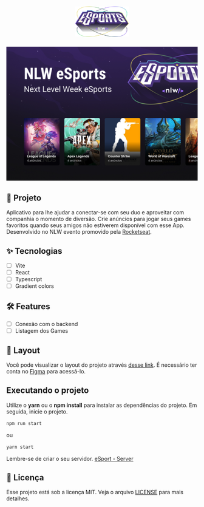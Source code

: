 <h1 align="center">
  <img alt="eSport" height="80" title="Logo" src=".github/logo.png" />
</h1>

<p align="center">
  <img alt="capa" title="Capa" src=".github/capa.jpg" />
</p>

## :iphone: Projeto

Aplicativo para lhe ajudar a conectar-se com seu duo e aproveitar com companhia o momento de diversão. Crie anúncios para jogar seus games favoritos quando seus amigos não estiverem disponível com esse App. Desenvolvido no NLW evento promovido pela [Rocketseat](https://www.rocketseat.com.br/).

## :sparkles: Tecnologias

- [ ] Vite
- [ ] React
- [ ] Typescript
- [ ] Gradient colors

## :hammer_and_wrench: Features 

- [ ] Conexão com o backend
- [ ] Listagem dos Games

## 🔖 Layout

Você pode visualizar o layout do projeto através [desse link](https://www.figma.com/community/file/1150897317533332617). É necessário ter conta no [Figma](http://figma.com/) para acessá-lo.

## Executando o projeto

Utilize o **yarn** ou o **npm install** para instalar as dependências do projeto. 
Em seguida, inicie o projeto.

```cl
npm run start
```

ou

```cl
yarn start
```

Lembre-se de criar o seu servidor. [eSport - Server](https://github.com/lucassnts963/nlw-esport-server)


## 📄 Licença

Esse projeto está sob a licença MIT. Veja o arquivo [LICENSE](LICENSE.md) para mais detalhes.

<br />
